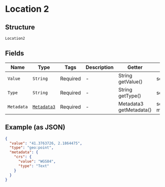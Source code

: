 
# Location 2

## Structure

`Location2`

## Fields

| Name | Type | Tags | Description | Getter | Setter |
|  --- | --- | --- | --- | --- | --- |
| `Value` | `String` | Required | - | String getValue() | setValue(String value) |
| `Type` | `String` | Required | - | String getType() | setType(String type) |
| `Metadata` | [`Metadata3`](../../doc/models/metadata-3.md) | Required | - | Metadata3 getMetadata() | setMetadata(Metadata3 metadata) |

## Example (as JSON)

```json
{
  "value": "41.3763726, 2.1864475",
  "type": "geo:point",
  "metadata": {
    "crs": {
      "value": "WGS84",
      "type": "Text"
    }
  }
}
```

